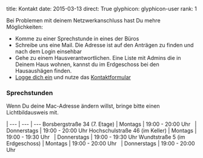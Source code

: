 title: Kontakt
date: 2015-03-13
direct: True
glyphicon: glyphicon-user
rank: 1

Bei Problemen mit deinem Netzwerkanschluss hast Du mehre Möglichkeiten:

* Komme zu einer Sprechstunde in eines der Büros
* Schreibe uns eine Mail. Die Adresse ist auf den Anträgen zu finden und nach dem Login einsehbar
* Gehe zu einem Hausverantwortlichen. Eine Liste mit Admins die in Deinem Haus wohnen, kannst du im Erdgeschoss bei den Hausaushägen finden.
* [Logge dich ein](../../login) und nutze das [Kontaktformular](../../usersuite/contact)

### Sprechstunden

Wenn Du deine Mac-Adresse ändern willst, bringe bitte einen Lichtbildausweis mit.

 |
--- | --- | ---
Borsbergstraße 34 (7. Etage)		| Montags	| 19:00 - 20:00 Uhr
&nbsp;					| Donnerstags	| 19:00 - 20:00 Uhr
Hochschulstraße 46 (im Keller)		| Montags 	| 19:00 - 19:30 Uhr
&nbsp;					| Donnerstags	| 19:00 - 19:30 Uhr
Wundtstraße 5 (im Erdgeschoss)		| Montags	| 19:00 - 20:00 Uhr
&nbsp;					| Donnerstags	| 19:00 - 20:00 Uhr
